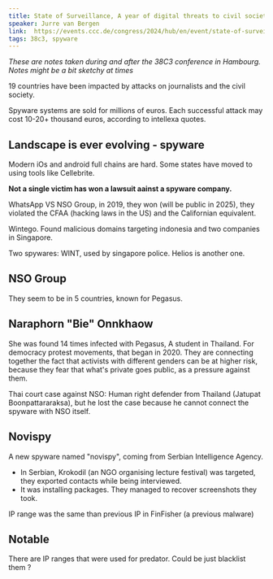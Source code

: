 ```yaml
---
title: State of Surveillance, A year of digital threats to civil society
speaker: Jurre van Bergen
link:  https://events.ccc.de/congress/2024/hub/en/event/state-of-surveillance-a-year-of-digital-threats-to-civil-society/---
tags: 38c3, spyware
---
```

*These are notes taken during and after the 38C3 conference in Hambourg. Notes might be a bit sketchy at times*

19 countries have been impacted by attacks on journalists and the civil society.

Spyware systems are sold for millions of euros. Each successful attack may cost 10-20+ thousand euros, according to intellexa quotes.

## Landscape is ever evolving - spyware

Modern iOs and android full chains are hard. Some states have moved to using tools like Cellebrite.

**Not a single victim has won a lawsuit aainst a spyware company.**

WhatsApp VS NSO Group, in 2019, they won (will be public in 2025), they violated the CFAA (hacking laws in the US) and the Californian equivalent.

Wintego. Found malicious domains targeting indonesia and two companies in Singapore.

Two spywares: WINT, used by singapore police. Helios is another one. 

## NSO Group

They seem to be in 5 countries, known for Pegasus. 

## Naraphorn "Bie" Onnkhaow

She was found 14 times infected with Pegasus, A student in Thailand. For democracy protest movements, that began in 2020.
They are connecting together the fact that activists with different genders can be at higher risk, because they fear that what's private goes public, as a pressure against them.

Thai court case against NSO: Human right defender from Thailand (Jatupat Boonpattararaksa), but he lost the case because he cannot connect the spyware with NSO itself.

## Novispy

A new spyware named "novispy", coming from Serbian Intelligence Agency.

- In Serbian, Krokodil (an NGO organising lecture festival) was targeted, they exported contacts while being interviewed.
- It was installing packages. They managed to recover screenshots they took.

IP range was the same than previous IP in FinFisher (a previous malware)

## Notable

There are IP ranges that were used for predator. Could be just blacklist them ?
